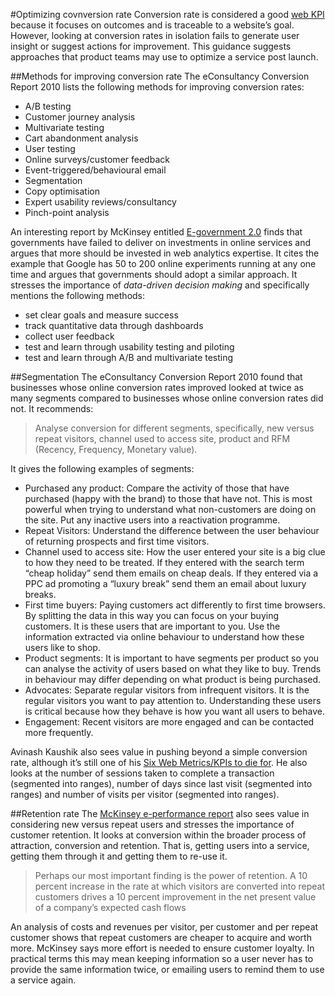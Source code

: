 #Optimizing covnversion rate
Conversion rate is considered a good [web KPI](http://www.kaushik.net/avinash/rules-choosing-web-analytics-key-performance-indicators/) because it focuses on outcomes and is traceable to a website’s goal. However, looking at conversion rates in isolation fails to generate user insight or suggest actions for improvement. This guidance suggests approaches that product teams may use to optimize a service post launch.

##Methods for improving conversion rate
The eConsultancy Conversion Report 2010 lists the following methods for improving conversion rates:
* A/B testing
* Customer journey analysis
* Multivariate testing
* Cart abandonment analysis
* User testing
* Online surveys/customer feedback
* Event-triggered/behavioural email
* Segmentation
* Copy optimisation
* Expert usability reviews/consultancy
* Pinch-point analysis

An interesting report by McKinsey entitled [E-government 2.0](https://www.mckinseyquarterly.com/E-government_20_2408) finds that governments have failed to deliver on investments in online services and argues that more should be invested in web analytics expertise. It cites the example that Google has 50 to 200 online experiments running at any one time and argues that governments should adopt a similar approach. It stresses the importance of *data-driven decision making* and specifically mentions the following methods:
* set clear goals and measure success
* track quantitative data through dashboards
* collect user feedback
* test and learn through usability testing and piloting
* test and learn through A/B and multivariate testing

##Segmentation
The eConsultancy Conversion Report 2010 found that businesses whose online conversion rates improved looked at twice as many segments compared to businesses whose online conversion rates did not. It recommends:
                  	                                                        	
> Analyse conversion for different segments, specifically, new versus repeat visitors, channel used to access site, product and RFM (Recency, Frequency, Monetary value).

It gives the following examples of segments:
* Purchased any product: Compare the activity of those that have purchased (happy with the brand) to those that have not. This is most powerful when trying to understand what non-customers are doing on the site. Put any inactive users into a reactivation programme.
* Repeat Visitors: Understand the difference between the user behaviour of returning prospects and first time visitors.
* Channel used to access site: How the user entered your site is a big clue to how they need to be treated. If they entered with the search term “cheap holiday” send them emails on cheap deals. If they entered via a PPC ad promoting a “luxury break” send them an email about luxury breaks.
* First time buyers: Paying customers act differently to first time browsers. By splitting the data in this way you can focus on your buying customers. It is these users that are important to you. Use the information extracted via online behaviour to understand how these users like to shop.
* Product segments: It is important to have segments per product so you can analyse the activity of users based on what they like to buy. Trends in behaviour may differ depending on what product is being purchased.
* Advocates: Separate regular visitors from infrequent visitors. It is the regular visitors you want to pay attention to. Understanding these users is critical because how they behave is how you want all users to behave.
* Engagement: Recent visitors are more engaged and can be contacted more frequently.
 
Avinash Kaushik also sees value in pushing beyond a simple conversion rate, although it’s still one of his [Six Web Metrics/KPIs to die for](http://www.kaushik.net/avinash/rules-choosing-web-analytics-key-performance-indicators/). He also looks at the number of sessions taken to complete a transaction (segmented into ranges), number of days since last visit (segmented into ranges) and number of visits per visitor (segmented into ranges).

##Retention rate
The [McKinsey e-performance report](https://www.mckinseyquarterly.com/E-performance_The_path_to_rational_exuberance_975) also sees value in considering new versus repeat users and stresses the importance of customer retention. It looks at conversion within the broader process of attraction, conversion and retention. That is, getting users into a service, getting them through it and getting them to re-use it.

> Perhaps our most important finding is the power of retention. A 10 percent increase in the rate at which visitors are converted into repeat customers drives a 10 percent improvement in the net present value of a company’s expected cash flows

An analysis of costs and revenues per visitor, per customer and per repeat customer shows that repeat customers are cheaper to acquire and worth more. McKinsey says more effort is needed to ensure customer loyalty. In practical terms this may mean keeping information so a user never has to provide the same information twice, or emailing users to remind them to use a service again.